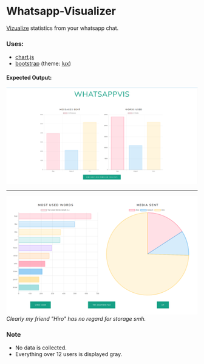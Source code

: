 # Whatsapp-Visualizer

[Vizualize](https://ameyrk.me/whatsapp-visualizer/) statistics from your whatsapp chat.

### Uses:
- [chart.js](https://www.chartjs.org)
- [bootstrap](https://getbootstrap.com) (theme: [lux](https://bootswatch.com/lux/))

#### Expected Output:
![Screenshot1](images/screenshots/part_1.png)

---

![Screenshot2](images/screenshots/part_2.png)
_Clearly my friend "Hiro" has no regard for storage smh._

### Note
- No data is collected.
- Everything over 12 users is displayed gray.